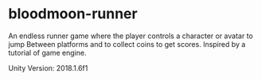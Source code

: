# bloodmoon-runner
An endless runner game where the player controls a character or avatar to jump Between platforms and to collect coins to get scores. Inspired by a tutorial of game engine.

Unity Version: 2018.1.6f1
